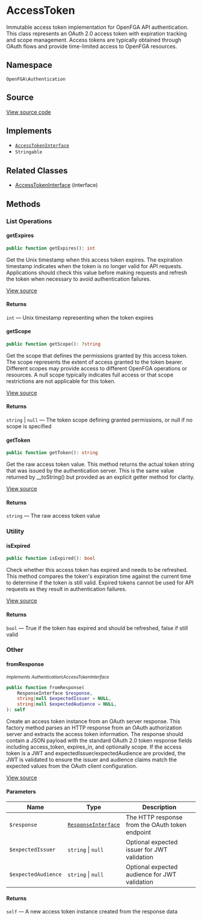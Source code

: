 # AccessToken

Immutable access token implementation for OpenFGA API authentication. This class represents an OAuth 2.0 access token with expiration tracking and scope management. Access tokens are typically obtained through OAuth flows and provide time-limited access to OpenFGA resources.

## Namespace
`OpenFGA\Authentication`

## Source
[View source code](https://github.com/evansims/openfga-php/blob/main/src/Authentication/AccessToken.php)

## Implements
* [`AccessTokenInterface`](AccessTokenInterface.md)
* `Stringable`

## Related Classes
* [AccessTokenInterface](Authentication/AccessTokenInterface.md) (interface)

## Methods

### List Operations
#### getExpires

```php
public function getExpires(): int
```

Get the Unix timestamp when this access token expires. The expiration timestamp indicates when the token is no longer valid for API requests. Applications should check this value before making requests and refresh the token when necessary to avoid authentication failures.

[View source](https://github.com/evansims/openfga-php/blob/main/src/Authentication/AccessToken.php#L115)

#### Returns
`int` — Unix timestamp representing when the token expires
#### getScope

```php
public function getScope(): ?string
```

Get the scope that defines the permissions granted by this access token. The scope represents the extent of access granted to the token bearer. Different scopes may provide access to different OpenFGA operations or resources. A null scope typically indicates full access or that scope restrictions are not applicable for this token.

[View source](https://github.com/evansims/openfga-php/blob/main/src/Authentication/AccessToken.php#L124)

#### Returns
`string` &#124; `null` — The token scope defining granted permissions, or null if no scope is specified
#### getToken

```php
public function getToken(): string
```

Get the raw access token value. This method returns the actual token string that was issued by the authentication server. This is the same value returned by __toString() but provided as an explicit getter method for clarity.

[View source](https://github.com/evansims/openfga-php/blob/main/src/Authentication/AccessToken.php#L133)

#### Returns
`string` — The raw access token value
### Utility
#### isExpired

```php
public function isExpired(): bool
```

Check whether this access token has expired and needs to be refreshed. This method compares the token&#039;s expiration time against the current time to determine if the token is still valid. Expired tokens cannot be used for API requests as they result in authentication failures.

[View source](https://github.com/evansims/openfga-php/blob/main/src/Authentication/AccessToken.php#L142)

#### Returns
`bool` — True if the token has expired and should be refreshed, false if still valid
### Other
#### fromResponse

*<small>Implements Authentication\AccessTokenInterface</small>*

```php
public function fromResponse(
    ResponseInterface $response,
    string|null $expectedIssuer = NULL,
    string|null $expectedAudience = NULL,
): self
```

Create an access token instance from an OAuth server response. This factory method parses an HTTP response from an OAuth authorization server and extracts the access token information. The response should contain a JSON payload with the standard OAuth 2.0 token response fields including access_token, expires_in, and optionally scope. If the access token is a JWT and expectedIssuer/expectedAudience are provided, the JWT is validated to ensure the issuer and audience claims match the expected values from the OAuth client configuration.

[View source](https://github.com/evansims/openfga-php/blob/main/src/Authentication/AccessTokenInterface.php#L68)

#### Parameters
| Name | Type | Description |
|------|------|-------------|
| `$response` | [`ResponseInterface`](Responses/ResponseInterface.md) | The HTTP response from the OAuth token endpoint |
| `$expectedIssuer` | `string` &#124; `null` | Optional expected issuer for JWT validation |
| `$expectedAudience` | `string` &#124; `null` | Optional expected audience for JWT validation |

#### Returns
`self` — A new access token instance created from the response data
